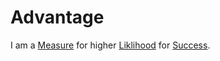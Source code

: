 # Advantage

I am a [Measure](10000021.md) for higher [Liklihood](600031.md) for [Success](60139.md).
